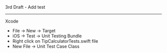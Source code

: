 3rd Draft - Add test

- - - - 

Xcode

* File -> New -> Target
* iOS -> Test -> Unit Testing Bundle
* Right click on TipCalculatorTests.swift file
* New File -> Unit Test Case Class
